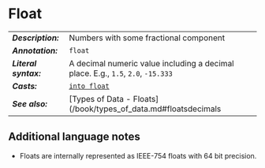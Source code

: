 # Float

|                       |                                                                                  |
| --------------------- | -------------------------------------------------------------------------------- |
| **_Description:_**    | Numbers with some fractional component                                           |
| **_Annotation:_**     | `float`                                                                          |
| **_Literal syntax:_** | A decimal numeric value including a decimal place. E.g., `1.5`, `2.0`, `-15.333` |
| **_Casts:_**          | [`into float`](/commands/docs/into_float.md)                                     |
| **_See also:_**       | [Types of Data - Floats](/book/types_of_data.md#floatsdecimals                   |

## Additional language notes

- Floats are internally represented as IEEE-754 floats with 64 bit precision.

<!-- TBD: semantics for comparison, NaN/InF. Future hashing. -->
